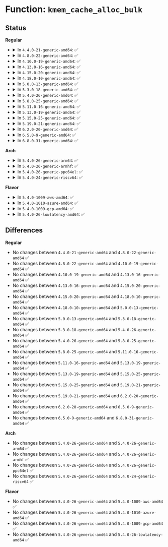 # Function: <code>kmem_cache_alloc_bulk</code>

## Status
<b>Regular</b>
<ul>
<li>
<details>
<summary>In <code>4.4.0-21-generic-amd64</code>: ✅</summary>

```c
int kmem_cache_alloc_bulk(struct kmem_cache * s, gfp_t flags, size_t size, void * * p)
```

```json
{
  "name": "kmem_cache_alloc_bulk",
  "collision_type": "Unique Global",
  "inline_type": "No",
  "funcs": [
    {
      "addr": 18446744071580857792,
      "name": "kmem_cache_alloc_bulk",
      "external": true,
      "loc": "mm/slub.c:2912",
      "file": "mm/slub.c",
      "inline": "seen, unknown",
      "caller_inline": [],
      "caller_func": []
    }
  ],
  "symbols": [
    {
      "addr": 18446744071580857792,
      "name": "kmem_cache_alloc_bulk",
      "section": ".text",
      "bind": "STB_GLOBAL",
      "size": 521
    }
  ]
}
```
</details>
</li>
<li>
<details>
<summary>In <code>4.8.0-22-generic-amd64</code>: ✅</summary>

```c
int kmem_cache_alloc_bulk(struct kmem_cache * s, gfp_t flags, size_t size, void * * p)
```

```json
{
  "name": "kmem_cache_alloc_bulk",
  "collision_type": "Unique Global",
  "inline_type": "No",
  "funcs": [
    {
      "addr": 18446744071580989872,
      "name": "kmem_cache_alloc_bulk",
      "external": true,
      "loc": "mm/slub.c:3073",
      "file": "mm/slub.c",
      "inline": "seen, unknown",
      "caller_inline": [],
      "caller_func": []
    }
  ],
  "symbols": [
    {
      "addr": 18446744071580989872,
      "name": "kmem_cache_alloc_bulk",
      "section": ".text",
      "bind": "STB_GLOBAL",
      "size": 420
    }
  ]
}
```
</details>
</li>
<li>
<details>
<summary>In <code>4.10.0-19-generic-amd64</code>: ✅</summary>

```c
int kmem_cache_alloc_bulk(struct kmem_cache * s, gfp_t flags, size_t size, void * * p)
```

```json
{
  "name": "kmem_cache_alloc_bulk",
  "collision_type": "Unique Global",
  "inline_type": "No",
  "funcs": [
    {
      "addr": 18446744071581063648,
      "name": "kmem_cache_alloc_bulk",
      "external": true,
      "loc": "mm/slub.c:3095",
      "file": "mm/slub.c",
      "inline": "seen, unknown",
      "caller_inline": [],
      "caller_func": []
    }
  ],
  "symbols": [
    {
      "addr": 18446744071581063648,
      "name": "kmem_cache_alloc_bulk",
      "section": ".text",
      "bind": "STB_GLOBAL",
      "size": 420
    }
  ]
}
```
</details>
</li>
<li>
<details>
<summary>In <code>4.13.0-16-generic-amd64</code>: ✅</summary>

```c
int kmem_cache_alloc_bulk(struct kmem_cache * s, gfp_t flags, size_t size, void * * p)
```

```json
{
  "name": "kmem_cache_alloc_bulk",
  "collision_type": "Unique Global",
  "inline_type": "No",
  "funcs": [
    {
      "addr": 18446744071581111040,
      "name": "kmem_cache_alloc_bulk",
      "external": true,
      "loc": "mm/slub.c:3092",
      "file": "mm/slub.c",
      "inline": "seen, unknown",
      "caller_inline": [],
      "caller_func": []
    }
  ],
  "symbols": [
    {
      "addr": 18446744071581111040,
      "name": "kmem_cache_alloc_bulk",
      "section": ".text",
      "bind": "STB_GLOBAL",
      "size": 409
    }
  ]
}
```
</details>
</li>
<li>
<details>
<summary>In <code>4.15.0-20-generic-amd64</code>: ✅</summary>

```c
int kmem_cache_alloc_bulk(struct kmem_cache * s, gfp_t flags, size_t size, void * * p)
```

```json
{
  "name": "kmem_cache_alloc_bulk",
  "collision_type": "Unique Global",
  "inline_type": "No",
  "funcs": [
    {
      "addr": 18446744071581227152,
      "name": "kmem_cache_alloc_bulk",
      "external": true,
      "loc": "mm/slub.c:3105",
      "file": "mm/slub.c",
      "inline": "seen, unknown",
      "caller_inline": [],
      "caller_func": []
    }
  ],
  "symbols": [
    {
      "addr": 18446744071581227152,
      "name": "kmem_cache_alloc_bulk",
      "section": ".text",
      "bind": "STB_GLOBAL",
      "size": 424
    }
  ]
}
```
</details>
</li>
<li>
<details>
<summary>In <code>4.18.0-10-generic-amd64</code>: ✅</summary>

```c
int kmem_cache_alloc_bulk(struct kmem_cache * s, gfp_t flags, size_t size, void * * p)
```

```json
{
  "name": "kmem_cache_alloc_bulk",
  "collision_type": "Unique Global",
  "inline_type": "No",
  "funcs": [
    {
      "addr": 18446744071581365088,
      "name": "kmem_cache_alloc_bulk",
      "external": true,
      "loc": "mm/slub.c:3086",
      "file": "mm/slub.c",
      "inline": "seen, unknown",
      "caller_inline": [],
      "caller_func": []
    }
  ],
  "symbols": [
    {
      "addr": 18446744071581365088,
      "name": "kmem_cache_alloc_bulk",
      "section": ".text",
      "bind": "STB_GLOBAL",
      "size": 441
    }
  ]
}
```
</details>
</li>
<li>
<details>
<summary>In <code>5.0.0-13-generic-amd64</code>: ✅</summary>

```c
int kmem_cache_alloc_bulk(struct kmem_cache * s, gfp_t flags, size_t size, void * * p)
```

```json
{
  "name": "kmem_cache_alloc_bulk",
  "collision_type": "Unique Global",
  "inline_type": "No",
  "funcs": [
    {
      "addr": 18446744071581450288,
      "name": "kmem_cache_alloc_bulk",
      "external": true,
      "loc": "mm/slub.c:3136",
      "file": "mm/slub.c",
      "inline": "seen, unknown",
      "caller_inline": [],
      "caller_func": []
    }
  ],
  "symbols": [
    {
      "addr": 18446744071581450288,
      "name": "kmem_cache_alloc_bulk",
      "section": ".text",
      "bind": "STB_GLOBAL",
      "size": 441
    }
  ]
}
```
</details>
</li>
<li>
<details>
<summary>In <code>5.3.0-18-generic-amd64</code>: ✅</summary>

```c
int kmem_cache_alloc_bulk(struct kmem_cache * s, gfp_t flags, size_t size, void * * p)
```

```json
{
  "name": "kmem_cache_alloc_bulk",
  "collision_type": "Unique Global",
  "inline_type": "No",
  "funcs": [
    {
      "addr": 18446744071581563904,
      "name": "kmem_cache_alloc_bulk",
      "external": true,
      "loc": "mm/slub.c:3147",
      "file": "mm/slub.c",
      "inline": "seen, unknown",
      "caller_inline": [],
      "caller_func": [
        "kernel/bpf/cpumap.c:cpu_map_kthread_run",
        "kernel/bpf/cpumap.c:cpu_map_kthread_run",
        "fs/io_uring.c:io_submit_sqe"
      ]
    }
  ],
  "symbols": [
    {
      "addr": 18446744071581563904,
      "name": "kmem_cache_alloc_bulk",
      "section": ".text",
      "bind": "STB_GLOBAL",
      "size": 490
    }
  ]
}
```
</details>
</li>
<li>
<details>
<summary>In <code>5.4.0-26-generic-amd64</code>: ✅</summary>

```c
int kmem_cache_alloc_bulk(struct kmem_cache * s, gfp_t flags, size_t size, void * * p)
```

```json
{
  "name": "kmem_cache_alloc_bulk",
  "collision_type": "Unique Global",
  "inline_type": "No",
  "funcs": [
    {
      "addr": 18446744071581628928,
      "name": "kmem_cache_alloc_bulk",
      "external": true,
      "loc": "mm/slub.c:3145",
      "file": "mm/slub.c",
      "inline": "seen, unknown",
      "caller_inline": [],
      "caller_func": [
        "kernel/bpf/cpumap.c:cpu_map_kthread_run",
        "kernel/bpf/cpumap.c:cpu_map_kthread_run",
        "fs/io_uring.c:io_get_req"
      ]
    }
  ],
  "symbols": [
    {
      "addr": 18446744071581628928,
      "name": "kmem_cache_alloc_bulk",
      "section": ".text",
      "bind": "STB_GLOBAL",
      "size": 586
    }
  ]
}
```
</details>
</li>
<li>
<details>
<summary>In <code>5.8.0-25-generic-amd64</code>: ✅</summary>

```c
int kmem_cache_alloc_bulk(struct kmem_cache * s, gfp_t flags, size_t size, void * * p)
```

```json
{
  "name": "kmem_cache_alloc_bulk",
  "collision_type": "Unique Global",
  "inline_type": "No",
  "funcs": [
    {
      "addr": 18446744071581847328,
      "name": "kmem_cache_alloc_bulk",
      "external": true,
      "loc": "mm/slub.c:3203",
      "file": "mm/slub.c",
      "inline": "seen, unknown",
      "caller_inline": [],
      "caller_func": [
        "kernel/bpf/cpumap.c:cpu_map_kthread_run",
        "kernel/bpf/cpumap.c:cpu_map_kthread_run",
        "fs/io_uring.c:io_submit_sqes"
      ]
    }
  ],
  "symbols": [
    {
      "addr": 18446744071581847328,
      "name": "kmem_cache_alloc_bulk",
      "section": ".text",
      "bind": "STB_GLOBAL",
      "size": 569
    }
  ]
}
```
</details>
</li>
<li>
<details>
<summary>In <code>5.11.0-16-generic-amd64</code>: ✅</summary>

```c
int kmem_cache_alloc_bulk(struct kmem_cache * s, gfp_t flags, size_t size, void * * p)
```

```json
{
  "name": "kmem_cache_alloc_bulk",
  "collision_type": "Unique Global",
  "inline_type": "No",
  "funcs": [
    {
      "addr": 18446744071581898800,
      "name": "kmem_cache_alloc_bulk",
      "external": true,
      "loc": "mm/slub.c:3275",
      "file": "mm/slub.c",
      "inline": "seen, unknown",
      "caller_inline": [],
      "caller_func": [
        "kernel/bpf/cpumap.c:cpu_map_kthread_run",
        "fs/io_uring.c:io_submit_sqes"
      ]
    }
  ],
  "symbols": [
    {
      "addr": 18446744071581898800,
      "name": "kmem_cache_alloc_bulk",
      "section": ".text",
      "bind": "STB_GLOBAL",
      "size": 586
    }
  ]
}
```
</details>
</li>
<li>
<details>
<summary>In <code>5.13.0-19-generic-amd64</code>: ✅</summary>

```c
int kmem_cache_alloc_bulk(struct kmem_cache * s, gfp_t flags, size_t size, void * * p)
```

```json
{
  "name": "kmem_cache_alloc_bulk",
  "collision_type": "Unique Global",
  "inline_type": "No",
  "funcs": [
    {
      "addr": 18446744071581924064,
      "name": "kmem_cache_alloc_bulk",
      "external": true,
      "loc": "mm/slub.c:3307",
      "file": "mm/slub.c",
      "inline": "seen, unknown",
      "caller_inline": [],
      "caller_func": [
        "kernel/bpf/cpumap.c:cpu_map_kthread_run",
        "fs/io_uring.c:io_submit_sqes",
        "net/core/skbuff.c:napi_skb_cache_get",
        "net/core/xdp.c:xdp_alloc_skb_bulk"
      ]
    }
  ],
  "symbols": [
    {
      "addr": 18446744071581924064,
      "name": "kmem_cache_alloc_bulk",
      "section": ".text",
      "bind": "STB_GLOBAL",
      "size": 641
    }
  ]
}
```
</details>
</li>
<li>
<details>
<summary>In <code>5.15.0-25-generic-amd64</code>: ✅</summary>

```c
int kmem_cache_alloc_bulk(struct kmem_cache * s, gfp_t flags, size_t size, void * * p)
```

```json
{
  "name": "kmem_cache_alloc_bulk",
  "collision_type": "Unique Global",
  "inline_type": "No",
  "funcs": [
    {
      "addr": 18446744071582219776,
      "name": "kmem_cache_alloc_bulk",
      "external": true,
      "loc": "mm/slub.c:3639",
      "file": "mm/slub.c",
      "inline": "seen, unknown",
      "caller_inline": [],
      "caller_func": [
        "kernel/bpf/cpumap.c:cpu_map_kthread_run",
        "fs/io_uring.c:io_submit_sqes",
        "net/core/skbuff.c:napi_skb_cache_get",
        "net/core/xdp.c:xdp_alloc_skb_bulk"
      ]
    }
  ],
  "symbols": [
    {
      "addr": 18446744071582219776,
      "name": "kmem_cache_alloc_bulk",
      "section": ".text",
      "bind": "STB_GLOBAL",
      "size": 896
    }
  ]
}
```
</details>
</li>
<li>
<details>
<summary>In <code>5.19.0-21-generic-amd64</code>: ✅</summary>

```c
int kmem_cache_alloc_bulk(struct kmem_cache * s, gfp_t flags, size_t size, void * * p)
```

```json
{
  "name": "kmem_cache_alloc_bulk",
  "collision_type": "Unique Global",
  "inline_type": "No",
  "funcs": [
    {
      "addr": 18446744071582684000,
      "name": "kmem_cache_alloc_bulk",
      "external": true,
      "loc": "mm/slub.c:3689",
      "file": "mm/slub.c",
      "inline": "seen, unknown",
      "caller_inline": [],
      "caller_func": [
        "kernel/bpf/cpumap.c:cpu_map_kthread_run",
        "io_uring/io_uring.c:io_submit_sqes",
        "net/core/skbuff.c:napi_skb_cache_get",
        "net/core/xdp.c:xdp_alloc_skb_bulk"
      ]
    }
  ],
  "symbols": [
    {
      "addr": 18446744071582684000,
      "name": "kmem_cache_alloc_bulk",
      "section": ".text",
      "bind": "STB_GLOBAL",
      "size": 874
    }
  ]
}
```
</details>
</li>
<li>
<details>
<summary>In <code>6.2.0-20-generic-amd64</code>: ✅</summary>

```c
int kmem_cache_alloc_bulk(struct kmem_cache * s, gfp_t flags, size_t size, void * * p)
```

```json
{
  "name": "kmem_cache_alloc_bulk",
  "collision_type": "Unique Global",
  "inline_type": "No",
  "funcs": [
    {
      "addr": 18446744071583222720,
      "name": "kmem_cache_alloc_bulk",
      "external": true,
      "loc": "mm/slub.c:4012",
      "file": "mm/slub.c",
      "inline": "seen, unknown",
      "caller_inline": [],
      "caller_func": [
        "kernel/bpf/cpumap.c:cpu_map_kthread_run",
        "io_uring/io_uring.c:__io_alloc_req_refill",
        "net/core/skbuff.c:napi_skb_cache_get",
        "net/core/xdp.c:xdp_alloc_skb_bulk",
        "lib/maple_tree.c:mas_alloc_nodes",
        "lib/maple_tree.c:mas_alloc_nodes"
      ]
    }
  ],
  "symbols": [
    {
      "addr": 18446744071583222720,
      "name": "kmem_cache_alloc_bulk",
      "section": ".text",
      "bind": "STB_GLOBAL",
      "size": 461
    }
  ]
}
```
</details>
</li>
<li>
<details>
<summary>In <code>6.5.0-9-generic-amd64</code>: ✅</summary>

```c
int kmem_cache_alloc_bulk(struct kmem_cache * s, gfp_t flags, size_t size, void * * p)
```

```json
{
  "name": "kmem_cache_alloc_bulk",
  "collision_type": "Unique Global",
  "inline_type": "No",
  "funcs": [
    {
      "addr": 18446744071583441360,
      "name": "kmem_cache_alloc_bulk",
      "external": true,
      "loc": "mm/slub.c:4027",
      "file": "mm/slub.c",
      "inline": "seen, unknown",
      "caller_inline": [],
      "caller_func": [
        "kernel/bpf/cpumap.c:cpu_map_kthread_run",
        "io_uring/io_uring.c:__io_alloc_req_refill",
        "net/core/skbuff.c:napi_skb_cache_get",
        "net/core/xdp.c:xdp_alloc_skb_bulk",
        "lib/maple_tree.c:mas_alloc_nodes"
      ]
    }
  ],
  "symbols": [
    {
      "addr": 18446744071583441360,
      "name": "kmem_cache_alloc_bulk",
      "section": ".text",
      "bind": "STB_GLOBAL",
      "size": 463
    }
  ]
}
```
</details>
</li>
<li>
<details>
<summary>In <code>6.8.0-31-generic-amd64</code>: ✅</summary>

```c
int kmem_cache_alloc_bulk(struct kmem_cache * s, gfp_t flags, size_t size, void * * p)
```

```json
{
  "name": "kmem_cache_alloc_bulk",
  "collision_type": "Unique Global",
  "inline_type": "No",
  "funcs": [
    {
      "addr": 18446744071583426320,
      "name": "kmem_cache_alloc_bulk",
      "external": true,
      "loc": "mm/slub.c:4634",
      "file": "mm/slub.c",
      "inline": "seen, unknown",
      "caller_inline": [],
      "caller_func": [
        "kernel/bpf/cpumap.c:cpu_map_kthread_run",
        "io_uring/io_uring.c:__io_alloc_req_refill",
        "io_uring/kbuf.c:io_refill_buffer_cache",
        "net/core/skbuff.c:napi_skb_cache_get",
        "net/core/xdp.c:xdp_alloc_skb_bulk",
        "lib/maple_tree.c:mas_alloc_nodes"
      ]
    }
  ],
  "symbols": [
    {
      "addr": 18446744071583426320,
      "name": "kmem_cache_alloc_bulk",
      "section": ".text",
      "bind": "STB_GLOBAL",
      "size": 454
    }
  ]
}
```
</details>
</li>
</ul>
<b>Arch</b>
<ul>
<li>
<details>
<summary>In <code>5.4.0-26-generic-arm64</code>: ✅</summary>

```c
int kmem_cache_alloc_bulk(struct kmem_cache * s, gfp_t flags, size_t size, void * * p)
```

```json
{
  "name": "kmem_cache_alloc_bulk",
  "collision_type": "Unique Global",
  "inline_type": "No",
  "funcs": [
    {
      "addr": 18446603336493076072,
      "name": "kmem_cache_alloc_bulk",
      "external": true,
      "loc": "mm/slub.c:3145",
      "file": "mm/slub.c",
      "inline": "seen, unknown",
      "caller_inline": [],
      "caller_func": [
        "kernel/bpf/cpumap.c:cpu_map_kthread_run",
        "kernel/bpf/cpumap.c:cpu_map_kthread_run",
        "fs/io_uring.c:io_get_req"
      ]
    }
  ],
  "symbols": [
    {
      "addr": 18446603336493076072,
      "name": "kmem_cache_alloc_bulk",
      "section": ".text",
      "bind": "STB_GLOBAL",
      "size": 652
    }
  ]
}
```
</details>
</li>
<li>
<details>
<summary>In <code>5.4.0-26-generic-armhf</code>: ✅</summary>

```c
int kmem_cache_alloc_bulk(struct kmem_cache * s, gfp_t flags, size_t size, void * * p)
```

```json
{
  "name": "kmem_cache_alloc_bulk",
  "collision_type": "Unique Global",
  "inline_type": "No",
  "funcs": [
    {
      "addr": 3226781988,
      "name": "kmem_cache_alloc_bulk",
      "external": true,
      "loc": "mm/slub.c:3145",
      "file": "mm/slub.c",
      "inline": "seen, unknown",
      "caller_inline": [],
      "caller_func": [
        "kernel/bpf/cpumap.c:cpu_map_kthread_run",
        "kernel/bpf/cpumap.c:cpu_map_kthread_run",
        "fs/io_uring.c:io_get_req"
      ]
    }
  ],
  "symbols": [
    {
      "addr": 3226781988,
      "name": "kmem_cache_alloc_bulk",
      "section": ".text",
      "bind": "STB_GLOBAL",
      "size": 644
    }
  ]
}
```
</details>
</li>
<li>
<details>
<summary>In <code>5.4.0-26-generic-ppc64el</code>: ✅</summary>

```c
int kmem_cache_alloc_bulk(struct kmem_cache * s, gfp_t flags, size_t size, void * * p)
```

```json
{
  "name": "kmem_cache_alloc_bulk",
  "collision_type": "Unique Global",
  "inline_type": "No",
  "funcs": [
    {
      "addr": 13835058055286520192,
      "name": "kmem_cache_alloc_bulk",
      "external": true,
      "loc": "mm/slub.c:3145",
      "file": "mm/slub.c",
      "inline": "seen, unknown",
      "caller_inline": [],
      "caller_func": [
        "kernel/bpf/cpumap.c:cpu_map_kthread_run",
        "kernel/bpf/cpumap.c:cpu_map_kthread_run",
        "fs/io_uring.c:io_get_req"
      ]
    }
  ],
  "symbols": [
    {
      "addr": 13835058055286520192,
      "name": "kmem_cache_alloc_bulk",
      "section": ".text",
      "bind": "STB_GLOBAL",
      "size": 936
    }
  ]
}
```
</details>
</li>
<li>
<details>
<summary>In <code>5.4.0-24-generic-riscv64</code>: ✅</summary>

```c
int kmem_cache_alloc_bulk(struct kmem_cache * s, gfp_t flags, size_t size, void * * p)
```

```json
{
  "name": "kmem_cache_alloc_bulk",
  "collision_type": "Unique Global",
  "inline_type": "No",
  "funcs": [
    {
      "addr": 18446743936272934574,
      "name": "kmem_cache_alloc_bulk",
      "external": true,
      "loc": "mm/slub.c:3145",
      "file": "mm/slub.c",
      "inline": "seen, unknown",
      "caller_inline": [],
      "caller_func": [
        "kernel/bpf/cpumap.c:cpu_map_kthread_run",
        "kernel/bpf/cpumap.c:cpu_map_kthread_run",
        "fs/io_uring.c:io_get_req"
      ]
    }
  ],
  "symbols": [
    {
      "addr": 18446743936272934574,
      "name": "kmem_cache_alloc_bulk",
      "section": ".text",
      "bind": "STB_GLOBAL",
      "size": 652
    }
  ]
}
```
</details>
</li>
</ul>
<b>Flavor</b>
<ul>
<li>
<details>
<summary>In <code>5.4.0-1009-aws-amd64</code>: ✅</summary>

```c
int kmem_cache_alloc_bulk(struct kmem_cache * s, gfp_t flags, size_t size, void * * p)
```

```json
{
  "name": "kmem_cache_alloc_bulk",
  "collision_type": "Unique Global",
  "inline_type": "No",
  "funcs": [
    {
      "addr": 18446744071581597664,
      "name": "kmem_cache_alloc_bulk",
      "external": true,
      "loc": "mm/slub.c:3145",
      "file": "mm/slub.c",
      "inline": "seen, unknown",
      "caller_inline": [],
      "caller_func": [
        "kernel/bpf/cpumap.c:cpu_map_kthread_run",
        "kernel/bpf/cpumap.c:cpu_map_kthread_run",
        "fs/io_uring.c:io_get_req"
      ]
    }
  ],
  "symbols": [
    {
      "addr": 18446744071581597664,
      "name": "kmem_cache_alloc_bulk",
      "section": ".text",
      "bind": "STB_GLOBAL",
      "size": 586
    }
  ]
}
```
</details>
</li>
<li>
<details>
<summary>In <code>5.4.0-1010-azure-amd64</code>: ✅</summary>

```c
int kmem_cache_alloc_bulk(struct kmem_cache * s, gfp_t flags, size_t size, void * * p)
```

```json
{
  "name": "kmem_cache_alloc_bulk",
  "collision_type": "Unique Global",
  "inline_type": "No",
  "funcs": [
    {
      "addr": 18446744071581539072,
      "name": "kmem_cache_alloc_bulk",
      "external": true,
      "loc": "mm/slub.c:3145",
      "file": "mm/slub.c",
      "inline": "seen, unknown",
      "caller_inline": [],
      "caller_func": [
        "kernel/bpf/cpumap.c:cpu_map_kthread_run",
        "kernel/bpf/cpumap.c:cpu_map_kthread_run",
        "fs/io_uring.c:io_get_req"
      ]
    }
  ],
  "symbols": [
    {
      "addr": 18446744071581539072,
      "name": "kmem_cache_alloc_bulk",
      "section": ".text",
      "bind": "STB_GLOBAL",
      "size": 568
    }
  ]
}
```
</details>
</li>
<li>
<details>
<summary>In <code>5.4.0-1009-gcp-amd64</code>: ✅</summary>

```c
int kmem_cache_alloc_bulk(struct kmem_cache * s, gfp_t flags, size_t size, void * * p)
```

```json
{
  "name": "kmem_cache_alloc_bulk",
  "collision_type": "Unique Global",
  "inline_type": "No",
  "funcs": [
    {
      "addr": 18446744071581588976,
      "name": "kmem_cache_alloc_bulk",
      "external": true,
      "loc": "mm/slub.c:3145",
      "file": "mm/slub.c",
      "inline": "seen, unknown",
      "caller_inline": [],
      "caller_func": [
        "kernel/bpf/cpumap.c:cpu_map_kthread_run",
        "kernel/bpf/cpumap.c:cpu_map_kthread_run",
        "fs/io_uring.c:io_get_req"
      ]
    }
  ],
  "symbols": [
    {
      "addr": 18446744071581588976,
      "name": "kmem_cache_alloc_bulk",
      "section": ".text",
      "bind": "STB_GLOBAL",
      "size": 586
    }
  ]
}
```
</details>
</li>
<li>
<details>
<summary>In <code>5.4.0-26-lowlatency-amd64</code>: ✅</summary>

```c
int kmem_cache_alloc_bulk(struct kmem_cache * s, gfp_t flags, size_t size, void * * p)
```

```json
{
  "name": "kmem_cache_alloc_bulk",
  "collision_type": "Unique Global",
  "inline_type": "No",
  "funcs": [
    {
      "addr": 18446744071581654656,
      "name": "kmem_cache_alloc_bulk",
      "external": true,
      "loc": "mm/slub.c:3145",
      "file": "mm/slub.c",
      "inline": "seen, unknown",
      "caller_inline": [],
      "caller_func": [
        "kernel/bpf/cpumap.c:cpu_map_kthread_run",
        "kernel/bpf/cpumap.c:cpu_map_kthread_run",
        "fs/io_uring.c:io_get_req"
      ]
    }
  ],
  "symbols": [
    {
      "addr": 18446744071581654656,
      "name": "kmem_cache_alloc_bulk",
      "section": ".text",
      "bind": "STB_GLOBAL",
      "size": 557
    }
  ]
}
```
</details>
</li>
</ul>

## Differences
<b>Regular</b>
<ul>
<li>
No changes between <code>4.4.0-21-generic-amd64</code> and <code>4.8.0-22-generic-amd64</code> ✅
</li>
<li>
No changes between <code>4.8.0-22-generic-amd64</code> and <code>4.10.0-19-generic-amd64</code> ✅
</li>
<li>
No changes between <code>4.10.0-19-generic-amd64</code> and <code>4.13.0-16-generic-amd64</code> ✅
</li>
<li>
No changes between <code>4.13.0-16-generic-amd64</code> and <code>4.15.0-20-generic-amd64</code> ✅
</li>
<li>
No changes between <code>4.15.0-20-generic-amd64</code> and <code>4.18.0-10-generic-amd64</code> ✅
</li>
<li>
No changes between <code>4.18.0-10-generic-amd64</code> and <code>5.0.0-13-generic-amd64</code> ✅
</li>
<li>
No changes between <code>5.0.0-13-generic-amd64</code> and <code>5.3.0-18-generic-amd64</code> ✅
</li>
<li>
No changes between <code>5.3.0-18-generic-amd64</code> and <code>5.4.0-26-generic-amd64</code> ✅
</li>
<li>
No changes between <code>5.4.0-26-generic-amd64</code> and <code>5.8.0-25-generic-amd64</code> ✅
</li>
<li>
No changes between <code>5.8.0-25-generic-amd64</code> and <code>5.11.0-16-generic-amd64</code> ✅
</li>
<li>
No changes between <code>5.11.0-16-generic-amd64</code> and <code>5.13.0-19-generic-amd64</code> ✅
</li>
<li>
No changes between <code>5.13.0-19-generic-amd64</code> and <code>5.15.0-25-generic-amd64</code> ✅
</li>
<li>
No changes between <code>5.15.0-25-generic-amd64</code> and <code>5.19.0-21-generic-amd64</code> ✅
</li>
<li>
No changes between <code>5.19.0-21-generic-amd64</code> and <code>6.2.0-20-generic-amd64</code> ✅
</li>
<li>
No changes between <code>6.2.0-20-generic-amd64</code> and <code>6.5.0-9-generic-amd64</code> ✅
</li>
<li>
No changes between <code>6.5.0-9-generic-amd64</code> and <code>6.8.0-31-generic-amd64</code> ✅
</li>
</ul>
<b>Arch</b>
<ul>
<li>
No changes between <code>5.4.0-26-generic-amd64</code> and <code>5.4.0-26-generic-arm64</code> ✅
</li>
<li>
No changes between <code>5.4.0-26-generic-amd64</code> and <code>5.4.0-26-generic-armhf</code> ✅
</li>
<li>
No changes between <code>5.4.0-26-generic-amd64</code> and <code>5.4.0-26-generic-ppc64el</code> ✅
</li>
<li>
No changes between <code>5.4.0-26-generic-amd64</code> and <code>5.4.0-24-generic-riscv64</code> ✅
</li>
</ul>
<b>Flavor</b>
<ul>
<li>
No changes between <code>5.4.0-26-generic-amd64</code> and <code>5.4.0-1009-aws-amd64</code> ✅
</li>
<li>
No changes between <code>5.4.0-26-generic-amd64</code> and <code>5.4.0-1010-azure-amd64</code> ✅
</li>
<li>
No changes between <code>5.4.0-26-generic-amd64</code> and <code>5.4.0-1009-gcp-amd64</code> ✅
</li>
<li>
No changes between <code>5.4.0-26-generic-amd64</code> and <code>5.4.0-26-lowlatency-amd64</code> ✅
</li>
</ul>
